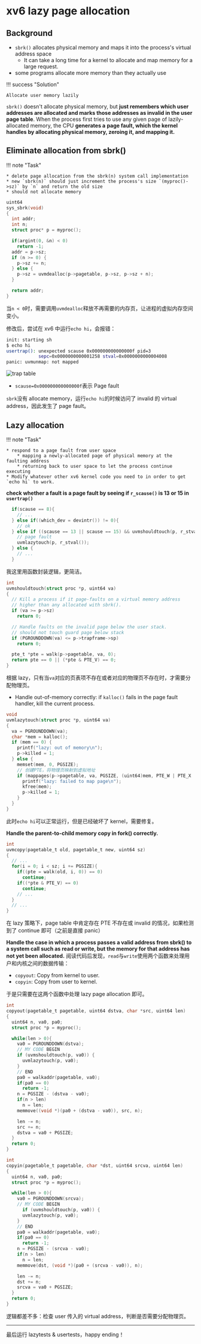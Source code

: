 # xv6 lazy page allocation

## Background

- `sbrk()` allocates physical memory and maps it into the process's virtual address space
  - It can take a long time for a kernel to allocate and map memory for a large request.
- some programs allocate more memory than they actually use

!!! success "Solution"

    Allocate user memory lazily

`sbrk()` doesn't allocate physical memory, but **just remembers which user addresses are allocated and marks those addresses as invalid in the user page table**. When the process first tries to use any given page of lazily-allocated memory, the CPU **generates a** **page fault, which the kernel handles by allocating physical memory, zeroing it, and mapping it.**

## Eliminate allocation from sbrk()

!!! note "Task"

    * delete page allocation from the sbrk(n) system call implementation
    * new `sbrk(n)` should just increment the process's size `(myproc()->sz)` by `n` and return the old size
    * should not allocate memory

```c title="sysproc.c"
uint64
sys_sbrk(void)
{
  int addr;
  int n;
  struct proc* p = myproc();

  if(argint(0, &n) < 0)
    return -1;
  addr = p->sz;
  if (n >= 0) {
    p->sz += n;
  } else {
    p->sz = uvmdealloc(p->pagetable, p->sz, p->sz + n);
  }

  return addr;
}
```

当`n < 0`时，需要调用`uvmdealloc`释放不再需要的内存页，让进程的虚拟内存空间变小。

修改后，尝试在 xv6 中运行`echo hi`，会报错：

```bash title="xv6"
init: starting sh
$ echo hi
usertrap(): unexpected scause 0x000000000000000f pid=3
            sepc=0x0000000000001258 stval=0x0000000000004008
panic: uvmunmap: not mapped
```

![trap table](../img/trap-table.webp)

- `scause=0x000000000000000f`表示 Page fault

`sbrk`没有 allocate memory，运行`echo hi`的时候访问了 invalid 的 virtual address，因此发生了 page fault。

## Lazy allocation

!!! note "Task"

    * respond to a page fault from user space
        * mapping a newly-allocated page of physical memory at the faulting address
        * returning back to user space to let the process continue executing
    * Modify whatever other xv6 kernel code you need to in order to get `echo hi` to work.

**check whether a fault is a page fault by seeing if `r_scause()` is 13 or 15 in `usertrap()`**

```c title="trap.c, usertrap"
  if(scause == 8){
    // ...
  } else if((which_dev = devintr()) != 0){
    // ok
  } else if ((scause == 13 || scause == 15) && uvmshouldtouch(p, r_stval())) {
    // page fault
    uvmlazytouch(p, r_stval());
  } else {
    // ...
  }
```

我这里用函数封装逻辑，更简洁。

```c title="vm.c, uvmshouldtouch"
int
uvmshouldtouch(struct proc *p, uint64 va)
{
  // Kill a process if it page-faults on a virtual memory address
  // higher than any allocated with sbrk().
  if (va >= p->sz)
    return 0;

  // Handle faults on the invalid page below the user stack.
  // should not touch guard page below stack
  if (PGROUNDDOWN(va) <= p->trapframe->sp)
    return 0;

  pte_t *pte = walk(p->pagetable, va, 0);
  return pte == 0 || (*pte & PTE_V) == 0;
}
```

根据 lazy，只有当`va`对应的页表项不存在或者对应的物理页不存在时，才需要分配物理页。

- Handle out-of-memory correctly: if `kalloc()` fails in the page fault handler, kill the current process.

```c title="vm.c, uvmlazytouch"
void
uvmlazytouch(struct proc *p, uint64 va)
{
  va = PGROUNDDOWN(va);
  char *mem = kalloc();
  if (mem == 0) {
    printf("lazy: out of memory\n");
    p->killed = 1;
  } else {
    memset(mem, 0, PGSIZE);
    // 创建PTE，将物理页映射到虚拟地址
    if (mappages(p->pagetable, va, PGSIZE, (uint64)mem, PTE_W | PTE_X | PTE_R | PTE_U) != 0) {
      printf("lazy: failed to map page\n");
      kfree(mem);
      p->killed = 1;
    }
  }
}
```

此时`echo hi`可以正常运行，但是已经破坏了 kernel，需要修复。

**Handle the parent-to-child memory copy in fork() correctly.**

```c title="vm.c, uvmcopy"
int
uvmcopy(pagetable_t old, pagetable_t new, uint64 sz)
{
  // ...
  for(i = 0; i < sz; i += PGSIZE){
    if((pte = walk(old, i, 0)) == 0)
      continue;
    if((*pte & PTE_V) == 0)
      continue;
    // ...
  }
  // ...
}
```

在 lazy 策略下，page table 中肯定存在 PTE 不存在或 invalid 的情况，如果检测到了 continue 即可（之前是直接 panic）

**Handle the case in which a process passes a valid address from sbrk() to a system call such as read or write, but the memory for that address has not yet been allocated.**
阅读代码后发现，`read`与`write`使用两个函数来处理用户和内核之间的数据传输：

- `copyout`: Copy from kernel to user.
- `copyin`: Copy from user to kernel.

于是只需要在这两个函数中处理 lazy page allocation 即可。

```c title="vm.c, copyout"
int
copyout(pagetable_t pagetable, uint64 dstva, char *src, uint64 len)
{
  uint64 n, va0, pa0;
  struct proc *p = myproc();

  while(len > 0){
    va0 = PGROUNDDOWN(dstva);
    // MY CODE BEGIN
    if (uvmshouldtouch(p, va0)) {
      uvmlazytouch(p, va0);
    }
    // END
    pa0 = walkaddr(pagetable, va0);
    if(pa0 == 0)
      return -1;
    n = PGSIZE - (dstva - va0);
    if(n > len)
      n = len;
    memmove((void *)(pa0 + (dstva - va0)), src, n);

    len -= n;
    src += n;
    dstva = va0 + PGSIZE;
  }
  return 0;
}
```

```c title="vm.c, copyin"
int
copyin(pagetable_t pagetable, char *dst, uint64 srcva, uint64 len)
{
  uint64 n, va0, pa0;
  struct proc *p = myproc();

  while(len > 0){
    va0 = PGROUNDDOWN(srcva);
    // MY CODE BEGIN
      if (uvmshouldtouch(p, va0)) {
      uvmlazytouch(p, va0);
    }
    // END
    pa0 = walkaddr(pagetable, va0);
    if(pa0 == 0)
      return -1;
    n = PGSIZE - (srcva - va0);
    if(n > len)
      n = len;
    memmove(dst, (void *)(pa0 + (srcva - va0)), n);

    len -= n;
    dst += n;
    srcva = va0 + PGSIZE;
  }
  return 0;
}
```

逻辑都差不多：检查 user 传入的 virtual address，判断是否需要分配物理页。

---

最后运行 lazytests & usertests，happy ending！
